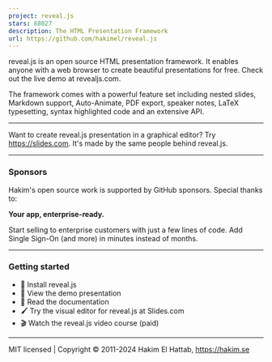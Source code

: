 ```yaml
---
project: reveal.js
stars: 68027
description: The HTML Presentation Framework
url: https://github.com/hakimel/reveal.js
---
```


  
  

reveal.js is an open source HTML presentation framework. It enables anyone with a web browser to create beautiful presentations for free. Check out the live demo at revealjs.com.

The framework comes with a powerful feature set including nested slides, Markdown support, Auto-Animate, PDF export, speaker notes, LaTeX typesetting, syntax highlighted code and an extensive API.

* * *

Want to create reveal.js presentation in a graphical editor? Try https://slides.com. It's made by the same people behind reveal.js.

* * *

### Sponsors

Hakim's open source work is supported by GitHub sponsors. Special thanks to:

**Your app, enterprise-ready.**

Start selling to enterprise customers with just a few lines of code. Add Single Sign-On (and more) in minutes instead of months.

* * *

### Getting started

-   🚀 Install reveal.js
-   👀 View the demo presentation
-   📖 Read the documentation
-   🖌 Try the visual editor for reveal.js at Slides.com
-   🎬 Watch the reveal.js video course (paid)

* * *

MIT licensed | Copyright © 2011-2024 Hakim El Hattab, https://hakim.se
